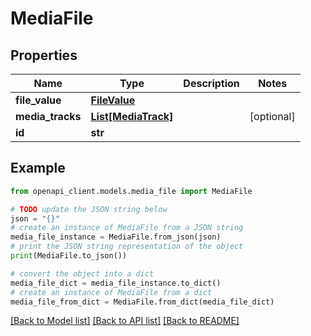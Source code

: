 # MediaFile


## Properties

Name | Type | Description | Notes
------------ | ------------- | ------------- | -------------
**file_value** | [**FileValue**](FileValue.md) |  | 
**media_tracks** | [**List[MediaTrack]**](MediaTrack.md) |  | [optional] 
**id** | **str** |  | 

## Example

```python
from openapi_client.models.media_file import MediaFile

# TODO update the JSON string below
json = "{}"
# create an instance of MediaFile from a JSON string
media_file_instance = MediaFile.from_json(json)
# print the JSON string representation of the object
print(MediaFile.to_json())

# convert the object into a dict
media_file_dict = media_file_instance.to_dict()
# create an instance of MediaFile from a dict
media_file_from_dict = MediaFile.from_dict(media_file_dict)
```
[[Back to Model list]](../README.md#documentation-for-models) [[Back to API list]](../README.md#documentation-for-api-endpoints) [[Back to README]](../README.md)


